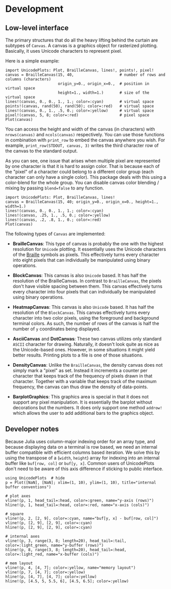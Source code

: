 # Development

## Low-level interface

The primary structures that do all the heavy lifting behind the curtain are subtypes of `Canvas`. A canvas is a graphics object for rasterized plotting. Basically, it uses Unicode characters to represent pixel.
  
Here is a simple example:
```@example 
import UnicodePlots: Plot, BrailleCanvas, lines!, points!, pixel!
canvas = BrailleCanvas(15, 40,                    # number of rows and columns (characters)
                       origin_y=0., origin_x=0.,  # position in virtual space
                       height=1., width=1.)       # size of the virtual space
lines!(canvas, 0., 0., 1., 1.; color=:cyan)       # virtual space
points!(canvas, rand(50), rand(50); color=:red)   # virtual space
lines!(canvas, 0., 1., .5, 0.; color=:yellow)     # virtual space
pixel!(canvas, 5, 8; color=:red)                  # pixel space
Plot(canvas)
```

You can access the height and width of the canvas (in characters) with `nrows(canvas)` and `ncols(canvas)` respectively. You can use those functions in combination with `print_row` to embed the canvas anywhere you wish. For example, `print_row(STDOUT, canvas, 3)` writes the third character row of the canvas to the standard output.

As you can see, one issue that arises when multiple pixel are represented by one character is that it is hard to assign color. That is because each of the "pixel" of a character could belong to a different color group (each character can only have a single color). This package deals with this using a color-blend for the whole group. You can disable canvas color blending / mixing by passing `blend=false` to any function.

```@example 
import UnicodePlots: Plot, BrailleCanvas, lines!
canvas = BrailleCanvas(15, 40; origin_y=0., origin_x=0., height=1., width=1.)
lines!(canvas, 0., 0., 1., 1.; color=:cyan)
lines!(canvas, .25, 1., .5, 0.; color=:yellow)
lines!(canvas, .2, .8, 1., 0.; color=:red)
Plot(canvas)
```

The following types of `Canvas` are implemented:

- **BrailleCanvas**:
  This type of canvas is probably the one with the highest resolution for `Unicode` plotting. It essentially uses the Unicode characters of the [Braille](https://en.wikipedia.org/wiki/Braille) symbols as pixels. This effectively turns every character into eight pixels that can individually be manipulated using binary operations.

- **BlockCanvas**:
  This canvas is also `Unicode` based. It has half the resolution of the BrailleCanvas. In contrast to `BrailleCanvas`, the pixels don't have visible spacing between them. This canvas effectively turns every character into four pixels that can individually be manipulated using binary operations.

- **HeatmapCanvas**:
  This canvas is also `Unicode` based. It has half the resolution of the `BlockCanvas`. This canvas effectively turns every character into two color pixels, using the foreground and background terminal colors. As such, the number of rows of the canvas is half the number of `y` coordinates being displayed.

- **AsciiCanvas** and **DotCanvas**:
  These two canvas utilizes only standard `ASCII` character for drawing. Naturally, it doesn't look quite as nice as the Unicode-based ones. However, in some situations it might yield better results. Printing plots to a file is one of those situations.

- **DensityCanvas**:
  Unlike the `BrailleCanvas`, the density canvas does not simply mark a "pixel" as set. Instead it increments a counter per character that keeps track of the frequency of pixels drawn in that character. Together with a variable that keeps track of the maximum frequency, the canvas can thus draw the density of data-points.

- **BarplotGraphics**:
  This graphics area is special in that it does not support any pixel manipulation. It is essentially the barplot without decorations but the numbers. It does only support one method `addrow!` which allows the user to add additional bars to the graphics object.
    
## Developer notes

Because Julia uses column-major indexing order for an array type, and because displaying data on a terminal is row based, we need an internal buffer compatible with efficient columns based iteration. We solve this by using the transpose of a (`width`, `height`) array for indexing into an internal buffer like `buf[row, col]` or `buf[y, x]`.
Common users of UnicodePlots don't need to be aware of this axis difference if sticking to public interface.

```@example
using UnicodePlots  # hide
p = Plot([NaN], [NaN]; xlim=(1, 10), ylim=(1, 10), title="internal buffer conventions")

# plot axes
vline!(p, 1, head_tail=:head, color=:green, name="y-axis (rows)")
hline!(p, 1, head_tail=:head, color=:red, name="x-axis (cols)")

# square
vline!(p, 2, [2, 9], color=:cyan, name="buf[y, x] - buf[row, col]")
vline!(p, [2, 9], [2, 9], color=:cyan)
hline!(p, [2, 9], [2, 9], color=:cyan)

# internal axes
vline!(p, 3, range(3, 8; length=20), head_tail=:tail, color=:light_green, name="y-buffer (rows)")
hline!(p, 8, range(3, 8; length=20), head_tail=:head, color=:light_red, name="x-buffer (cols)")

# mem layout
vline!(p, 4, [4, 7]; color=:yellow, name="memory layout")
vline!(p, 7, [4, 7]; color=:yellow)
hline!(p, [4, 7], [4, 7]; color=:yellow)
hline!(p, [4.5, 5, 5.5, 6], [4.5, 6.5]; color=:yellow)
```
